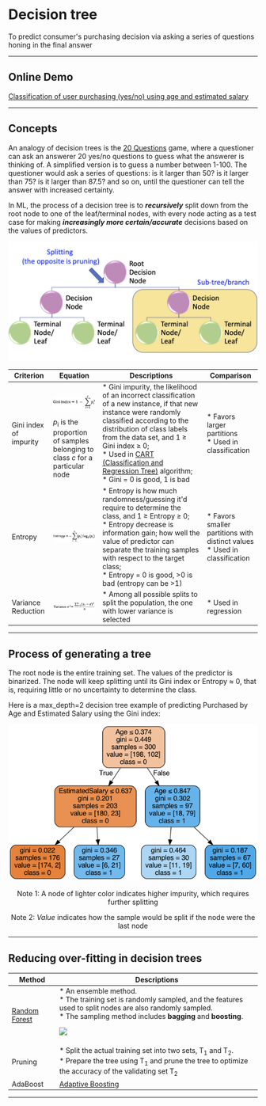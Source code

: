 # Decision tree
To predict consumer's purchasing decision via asking a series of questions honing in the final answer

<hr>

## Online Demo

<a href="./DT_Purchasing.ipynb">Classification of user purchasing (yes/no) using age and estimated salary</a>

<hr>

## Concepts

An analogy of decision trees is the <a href="https://en.wikipedia.org/wiki/Twenty_Questions">20 Questions</a> game, where a questioner can ask an answerer 20 yes/no questions to guess what the answerer is thinking of. A simplified version is to guess a number between 1-100. The questioner would ask a series of questions: is it larger than 50? is it larger than 75? is it larger than 87.5? and so on, until the questioner can tell the answer with increased certainty.

In ML, the process of a decision tree is to <b><i>recursively</i></b> split down from the root node to one of the leaf/terminal nodes, with every node acting as a test case for making <b><i>increasingly more certain/accurate</i></b> decisions based on the values of predictors.

<p align="center"><img src="./images/concept-1.jpg" width="600px"></p>

Criterion | Equation | Descriptions | Comparison
--- | --- | --- | ---
Gini index of impurity | <p><img src="./images/Gini_index_formula.png" width="200px"></p><i>p</i><sub>i</sub> is the proportion of samples belonging to class <i>c</i> for a particular node | * Gini impurity, the likelihood of an incorrect classification of a new instance, if that new instance were randomly classified according to the distribution of class labels from the data set, and 1 ≥ Gini index ≥ 0;<br />* Used in <a href="https://en.wikipedia.org/wiki/Decision_tree_learning">CART (Classification and Regression Tree)</a> algorithm;<br />* Gini = 0 is good, 1 is bad | * Favors larger partitions<br/>* Used in classification
Entropy | <p><img src="./images/Entropy_formula.png" width="300px"></p> | * Entropy is how much randomness/guessing it'd require to determine the class, and 1 ≥ Entropy ≥ 0;<br />* Entropy decrease is information gain; how well the value of predictor can separate the training samples with respect to the target class;<br />* Entropy = 0 is good, >0 is bad (entropy can be >1) | * Favors smaller partitions with distinct values<br/>* Used in classification
Variance Reduction | <p><img src="./images/Variance_formula.png" width="300px"></p> | * Among all possible splits to split the population, the one with lower variance is selected | * Used in regression

<hr> 

## Process of generating a tree

The root node is the entire training set. The values of the predictor is binarized. The node will keep splitting until its Gini index or Entropy ≈ 0, that is, requiring little or no uncertainty to determine the class.

Here is a max_depth=2 decision tree example of predicting Purchased by Age and Estimated Salary using the Gini index:
<p align="center"><img src="./images/DT_Purchase_maxdepth=2.png" width="600px"></p>
<p align="center">Note 1: A node of lighter color indicates higher impurity, which requires further splitting</p>
<p align="center">Note 2: <i>Value</i> indicates how the sample would be split if the node were the last node</p>

<hr>

## Reducing over-fitting in decision trees

Method | Descriptions
--- | ---
<a href="https://en.wikipedia.org/wiki/Random_forest">Random Forest</a> | * An ensemble method.<br />* The training set is randomly sampled, and the features used to split nodes are also randomly sampled.<br />* The sampling method includes <b>bagging</b> and <b>boosting</b>.<p><img src="https://miro.medium.com/max/620/1*WcgEmCuaFr6DsJhHzKi30Q.png"></p>
Pruning | * Split the actual training set into two sets, T<sub>1</sub> and T<sub>2</sub>.<br />* Prepare the tree using T<sub>1</sub> and prune the tree to optimize the accuracy of the validating set T<sub>2</sub>
AdaBoost | <a href="https://en.wikipedia.org/wiki/AdaBoost#:~:text=AdaBoost%2C%20short%20for%20Adaptive%20Boosting,learning%20algorithms%20to%20improve%20performance.">Adaptive Boosting</a>

<hr>
